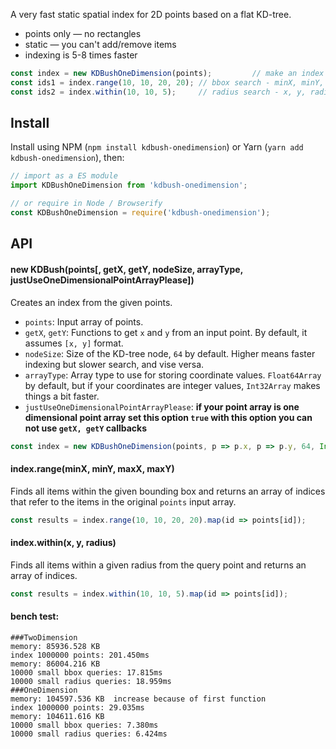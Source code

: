 

A very fast static spatial index for 2D points based on a flat KD-tree.

- points only — no rectangles
- static — you can't add/remove items
- indexing is 5-8 times faster

```js
const index = new KDBushOneDimension(points);         // make an index
const ids1 = index.range(10, 10, 20, 20); // bbox search - minX, minY, maxX, maxY
const ids2 = index.within(10, 10, 5);     // radius search - x, y, radius
```

## Install

Install using NPM (`npm install kdbush-onedimension`) or Yarn (`yarn add kdbush-onedimension`), then:

```js
// import as a ES module
import KDBushOneDimension from 'kdbush-onedimension';

// or require in Node / Browserify
const KDBushOneDimension = require('kdbush-onedimension');
```

## API

#### new KDBush(points[, getX, getY, nodeSize, arrayType, justUseOneDimensionalPointArrayPlease])

Creates an index from the given points.

- `points`: Input array of points.
- `getX`, `getY`: Functions to get `x` and `y` from an input point. By default, it assumes `[x, y]` format.
- `nodeSize`: Size of the KD-tree node, `64` by default. Higher means faster indexing but slower search, and vise versa.
- `arrayType`: Array type to use for storing coordinate values. `Float64Array` by default, but if your coordinates are integer values, `Int32Array` makes things a bit faster.
- `justUseOneDimensionalPointArrayPlease`: **if your point array is one dimensional point array set this option `true` with this option you can not use `getX, getY` callbacks**

```js
const index = new KDBushOneDimension(points, p => p.x, p => p.y, 64, Int32Array);
```

#### index.range(minX, minY, maxX, maxY)

Finds all items within the given bounding box and returns an array of indices that refer to the items in the original `points` input array.

```js
const results = index.range(10, 10, 20, 20).map(id => points[id]);
```

#### index.within(x, y, radius)

Finds all items within a given radius from the query point and returns an array of indices.

```js
const results = index.within(10, 10, 5).map(id => points[id]);
```

#### bench test:

```
###TwoDimension
memory: 85936.528 KB
index 1000000 points: 201.450ms
memory: 86004.216 KB
10000 small bbox queries: 17.815ms
10000 small radius queries: 18.959ms
###OneDimension
memory: 104597.536 KB  increase because of first function
index 1000000 points: 29.035ms
memory: 104611.616 KB
10000 small bbox queries: 7.380ms
10000 small radius queries: 6.424ms
```
